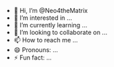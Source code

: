 - 👋 Hi, I’m @Neo4theMatrix
- 👀 I’m interested in ...
- 🌱 I’m currently learning ...
- 💞️ I’m looking to collaborate on ...
- 📫 How to reach me ...
- 😄 Pronouns: ...
- ⚡ Fun fact: ...

<!---
Neo4theMatrix/Neo4theMatrix is a ✨ special ✨ repository because its `README.md` (this file) appears on your GitHub profile.
You can click the Preview link to take a look at your changes.
--->
